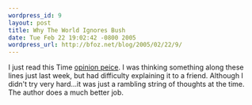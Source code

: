 ```yaml
---
wordpress_id: 9
layout: post
title: Why The World Ignores Bush
date: Tue Feb 22 19:02:42 -0800 2005
wordpress_url: http://bfoz.net/blog/2005/02/22/9/
---
```

I just read this Time [opinion peice](http://www.time.com/time/columnist/karon/article/0,9565,1029937,00.html?cnn=yes). I was thinking something along these lines just last week, but had difficulty explaining it to a friend. Although I didn't try very hard...it was just a rambling string of thoughts at the time. The author does a much better job.
